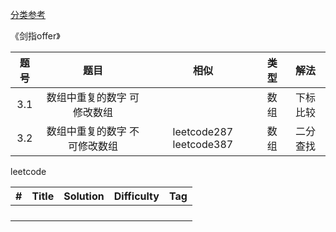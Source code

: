 [分类参考](https://github.com/arkingc/note/blob/master/数据结构与算法/算法题列表.md)

《剑指offer》

| 题号 |             题目              |          相似           | 类型 |   解法   |
| :--: | :---------------------------: | :---------------------: | :--: | :------: |
| 3.1  |  数组中重复的数字 可修改数组  |                         | 数组 | 下标比较 |
| 3.2  | 数组中重复的数字 不可修改数组 | leetcode287 leetcode387 | 数组 | 二分查找 |



leetcode

|  #   | Title | Solution | Difficulty | Tag  |
| :--: | :---: | :------: | :--------: | :--: |
|      |       |          |            |      |
|      |       |          |            |      |
|      |       |          |            |      |
|      |       |          |            |      |